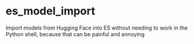 # es_model_import
Import models from Hugging Face into ES without needing to work in the Python shell, because that can be painful and annoying
